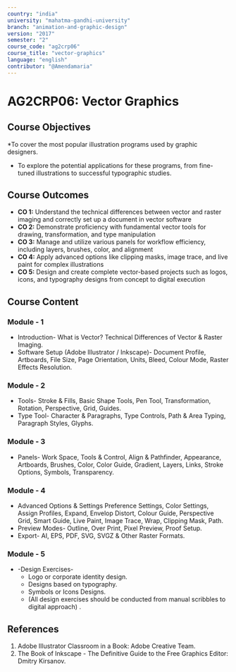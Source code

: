 ```yaml
---
country: "india"
university: "mahatma-gandhi-university"
branch: "animation-and-graphic-design"
version: "2017"
semester: "2"
course_code: "ag2crp06"
course_title: "vector-graphics"
language: "english"
contributor: "@Amendamaria"
---
```


# AG2CRP06: Vector Graphics

## Course Objectives
*To cover the most popular illustration programs used by graphic designers.
* To explore the potential applications for these programs, from fine-tuned illustrations to successful typographic studies.

## Course Outcomes
* **CO 1:** Understand the technical differences between vector and raster imaging and correctly set up a document in vector software
* **CO 2:** Demonstrate proficiency with fundamental vector tools for drawing, transformation, and type manipulation
* **CO 3:** Manage and utilize various panels for workflow efficiency, including layers, brushes, color, and alignment
* **CO 4:** Apply advanced options like clipping masks, image trace, and live paint for complex illustrations
* **CO 5:** Design and create complete vector-based projects such as logos, icons, and typography designs from concept to digital execution

## Course Content

### Module - 1
* Introduction- What is Vector? Technical Differences of Vector & Raster Imaging.
* Software Setup (Adobe Illustrator / Inkscape)- Document Profile, Artboards, File Size, Page Orientation, Units, Bleed, Colour Mode, Raster Effects Resolution.

### Module - 2
* Tools- Stroke & Fills, Basic Shape Tools, Pen Tool, Transformation, Rotation, Perspective, Grid, Guides.
* Type Tool- Character & Paragraphs, Type Controls, Path & Area Typing, Paragraph Styles, Glyphs.

### Module - 3
* Panels- Work Space, Tools & Control, Align & Pathfinder, Appearance, Artboards, Brushes, Color, Color Guide, Gradient, Layers, Links, Stroke Options, Symbols, Transparency.

### Module - 4
* Advanced Options & Settings Preference Settings, Color Settings, Assign Profiles, Expand, Envelop Distort, Colour Guide, Perspective Grid, Smart Guide, Live Paint, Image Trace, Wrap, Clipping Mask, Path.
* Preview Modes- Outline, Over Print, Pixel Preview, Proof Setup.
* Export- AI, EPS, PDF, SVG, SVGZ & Other Raster Formats.

### Module - 5
* -Design Exercises-
    * Logo or corporate identity design.
    * Designs based on typography.
    * Symbols or Icons Designs.
    * (All design exercises should be conducted from manual scribbles to digital approach) .

## References
1.  Adobe Illustrator Classroom in a Book: Adobe Creative Team.
2. The Book of Inkscape - The Definitive Guide to the Free Graphics Editor: Dmitry Kirsanov.